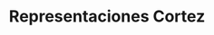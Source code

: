 ---
title: "Representaciones Cortez"
url: /colcapirhua/representaciones-cortez/
shop: Eisenwaren
---